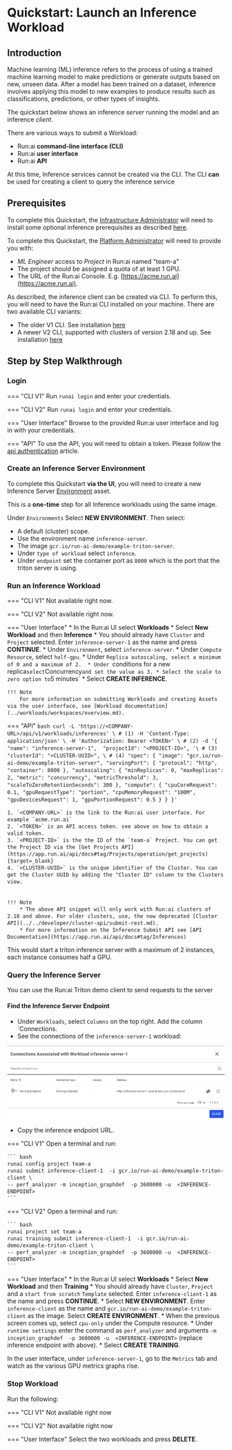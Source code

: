 # Quickstart: Launch an Inference Workload

## Introduction

Machine learning (ML) inference refers to the process of using a trained machine learning model to make predictions or generate outputs based on new, unseen data. After a model has been trained on a dataset, inference involves applying this model to new examples to produce results such as classifications, predictions, or other types of insights.

The quickstart below shows an inference _server_ running the model and an inference _client_.

There are various ways to submit a Workload:

* Run:ai __command-line interface (CLI)__
* Run:ai __user interface__
* Run:ai __API__

At this time, Inference services cannot be created via the CLI. The CLI __can__ be used for creating a client to query the inference service

## Prerequisites


To complete this Quickstart, the [Infrastructure Administrator](../../admin/overview-administrator.md) will need to install some optional inference prerequisites as described [here](../../admin/runai-setup/cluster-setup/cluster-prerequisites.md#inference).

To complete this Quickstart, the [Platform Administrator](../../platform-admin/overview.md) will need to provide you with:

* _ML Engineer_ access to _Project_ in Run:ai named "team-a"
* The project should be assigned a quota of at least 1 GPU. 
* The URL of the Run:ai Console. E.g. [https://acme.run.ai](https://acme.run.ai).

As described, the inference client can be created via CLI. To perform this, you will need to have the Run:ai CLI installed on your machine. There are two available CLI variants:

* The older V1 CLI. See installation [here](../../admin/researcher-setup/cli-install.md)
* A newer V2 CLI, supported with clusters of version 2.18 and up. See installation [here](../../admin/researcher-setup/new-cli-install.md)

## Step by Step Walkthrough

### Login

=== "CLI V1"
    Run `runai login` and enter your credentials.

=== "CLI V2"
    Run `runai login` and enter your credentials.

=== "User Interface"
    Browse to the provided Run:ai user interface and log in with your credentials.

=== "API"
    To use the API, you will need to obtain a token. Please follow the [api authentication](../../developer/rest-auth.md) article.


### Create an Inference Server Environment

To complete this Quickstart __via the UI__, you will need to create a new Inference Server [Environment](../workloads/assets/environments.md) asset. 

This is a __one-time__ step for all Inference workloads using the same image.

Under `Environments` Select __NEW ENVIRONMENT__. Then select:

* A default (cluster) scope.
* Use the environment name `inference-server`.
* The image `gcr.io/run-ai-demo/example-triton-server`.
* Under `type of workload` select `inference`.
* Under `endpoint` set the container port as `8000` which is the port that the triton server is using. 



### Run an Inference Workload


=== "CLI V1"
    Not available right now.

=== "CLI V2"
    Not available right now.

=== "User Interface"
    * In the Run:ai UI select __Workloads__
    * Select __New Workload__ and then __Inference__
    * You should already have `Cluster` and `Project` selected. Enter `inference-server-1` as the name and press __CONTINUE__.
    * Under `Environment`,  select `inference-server`.
    * Under `Compute Resource`, select `half-gpu`. 
    * Under `Replica autoscaling, select a minimum of 0 and a maximum of 2. 
    * Under `conditions for a new replica` select `Concurrency` and set the value as 3.
    * Select the scale to zero option to `5 minutes`
    * Select __CREATE INFERENCE__.
    
    !!! Note
        For more information on submitting Workloads and creating Assets via the user interface, see [Workload documentation](../workloads/workspaces/overview.md).

=== "API"
    ``` bash
    curl -L 'https://<COMPANY-URL>/api/v1/workloads/inferences' \ # (1)
    -H 'Content-Type: application/json' \
    -H 'Authorization: Bearer <TOKEN>' \ # (2)
    -d '{ 
        "name": "inference-server-1", 
        "projectId": "<PROJECT-ID>", '\ # (3)
        "clusterId": "<CLUSTER-UUID>", \ # (4)
        "spec": {
            "image": "gcr.io/run-ai-demo/example-triton-server",
            "servingPort": {
                "protocol": "http",
                "container": 8000
            },
            "autoscaling": {
                "minReplicas": 0,
                "maxReplicas": 2,
                "metric": "concurrency",
                "metricThreshold": 3,
                "scaleToZeroRetentionSeconds": 300
            },
            "compute": {
                "cpuCoreRequest": 0.1,
                "gpuRequestType": "portion",
                "cpuMemoryRequest": "100M",
                "gpuDevicesRequest": 1,
                "gpuPortionRequest": 0.5
            }
        }
    }'
    ``` 

    1. `<COMPANY-URL>` is the link to the Run:ai user interface. For example `acme.run.ai`
    2. `<TOKEN>` is an API access token. see above on how to obtain a valid token.
    3. `<PROJECT-ID>` is the the ID of the `team-a` Project. You can get the Project ID via the [Get Projects API](https://app.run.ai/api/docs#tag/Projects/operation/get_projects){target=_blank}
    4. `<CLUSTER-UUID>` is the unique identifier of the Cluster. You can get the Cluster UUID by adding the "Cluster ID" column to the Clusters view. 


    !!! Note
        * The above API snippet will only work with Run:ai clusters of 2.18 and above. For older clusters, use, the now deprecated [Cluster API](../../developer/cluster-api/submit-rest.md).
        * For more information on the Inference Submit API see [API Documentation](https://app.run.ai/api/docs#tag/Inferences) 

This would start a triton inference server with a maximum of 2 instances, each instance consumes half a GPU. 


### Query the Inference Server

You can use the Run:ai Triton demo client to send requests to the server

#### Find the Inference Server Endpoint

* Under `Workloads`, select `Columns` on the top right. Add the column `Connections.
* See the connections of the `inference-server-1` workload: 

![](img/inference-connections.png)

* Copy the inference endpoint URL.

=== "CLI V1"
    Open a terminal and run:

    ``` bash
    runai config project team-a   
    runai submit inference-client-1  -i gcr.io/run-ai-demo/example-triton-client \
    -- perf_analyzer -m inception_graphdef  -p 3600000 -u  <INFERENCE-ENDPOINT>    
    ```


=== "CLI V2"
    Open a terminal and run:

    ``` bash
    runai project set team-a
    runai training submit inference-client-1  -i gcr.io/run-ai-demo/example-triton-client \
    -- perf_analyzer -m inception_graphdef  -p 3600000 -u  <INFERENCE-ENDPOINT>    
    ```

=== "User Interface"
    * In the Run:ai UI select __Workloads__
    * Select __New Workload__ and then __Training__
    * You should already have `Cluster`, `Project` and a `start from scratch` `Template` selected. Enter `inference-client-1` as the name and press __CONTINUE__.
    * Select __NEW ENVIRONMENT__. Enter `inference-client` as the name and `gcr.io/run-ai-demo/example-triton-client` as the image. 
    Select __CREATE ENVIRONMENT__.
    * When the previous screen comes up, select `cpu-only` under the Compute resource.
    * Under `runtime settings` enter the command as `perf_analyzer` and arguments `-m inception_graphdef  -p 3600000 -u  <INFERENCE-ENDPOINT>` (replace inference endpoint with above).
    * Select __CREATE TRAINING__.
  


In the user interface, under `inference-server-1`, go to the `Metrics` tab and watch as the various GPU metrics graphs rise. 




### Stop Workload

Run the following:

=== "CLI V1"
    Not available right now

=== "CLI V2"
    Not available right now

=== "User Interface"
    Select the two workloads and press __DELETE__.



